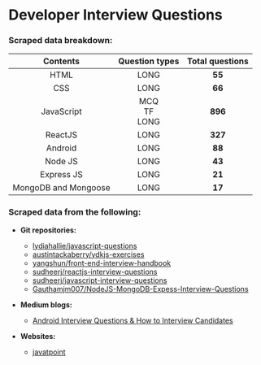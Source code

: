 # Developer Interview Questions

### Scraped data breakdown:

|       Contents       |      Question types      | Total questions |
| :------------------: | :----------------------: | :-------------: |
|         HTML         |           LONG           |     **55**      |
|         CSS          |           LONG           |     **66**      |
|      JavaScript      | MCQ</br>TF</br>LONG</br> |     **896**     |
|       ReactJS        |           LONG           |     **327**     |
|       Android        |           LONG           |     **88**      |
|       Node JS        |           LONG           |     **43**      |
|      Express JS      |           LONG           |     **21**      |
| MongoDB and Mongoose |           LONG           |     **17**      |

### Scraped data from the following:

- **Git repositories:**

  - [lydiahallie/javascript-questions](https://github.com/lydiahallie/javascript-questions)
  - [austintackaberry/ydkjs-exercises](https://github.com/austintackaberry/ydkjs-exercises)
  - [yangshun/front-end-interview-handbook](https://github.com/yangshun/front-end-interview-handbook)
  - [sudheerj/reactjs-interview-questions](https://github.com/sudheerj/reactjs-interview-questions#what-are-the-possible-return-types-of-render-method)
  - [sudheerj/javascript-interview-questions](https://github.com/sudheerj/javascript-interview-questions#what-are-the-possible-ways-to-create-objects-in-javascript)
  - [Gauthamjm007/NodeJS-MongoDB-Expess-Interview-Questions](https://github.com/Gauthamjm007/NodeJS-MongoDB-Expess-Interview-Questions/blob/master/README.md#table-of-contents---express-js)

- **Medium blogs:**

  - [Android Interview Questions & How to Interview Candidates](https://medium.com/@PangaraWorld/android-interview-questions-how-to-interview-candidates-1e695c2ad24f)

- **Websites:**

  - [javatpoint](https://www.javatpoint.com/)
